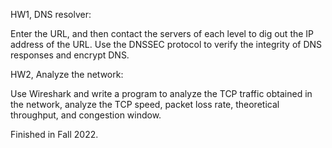 HW1, DNS resolver:

Enter the URL, and then contact the servers of each level to dig out the IP address of the URL. Use the DNSSEC protocol to verify the integrity of DNS responses and encrypt DNS.

HW2, Analyze the network:

Use Wireshark and write a program to analyze the TCP traffic obtained in the network, analyze the TCP speed, packet loss rate, theoretical throughput, and congestion window.

Finished in Fall 2022.
